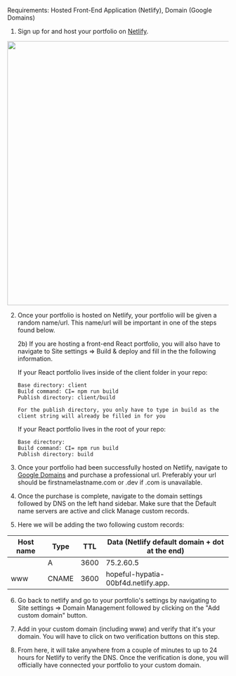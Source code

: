 Requirements: Hosted Front-End Application (Netlify), Domain (Google Domains)

1) Sign up for and host your portfolio on [Netlify](https://netlify.com/).

<img src="./images/step-1.png" height="600px">

2) Once your portfolio is hosted on Netlify, your portfolio will be given a random name/url. This name/url will be important in one of the steps found below.
    
    2b) If you are hosting a front-end React portfolio, you will also have to navigate to Site settings => Build & deploy and fill in the the following information.
    
    If your React portfolio lives inside of the client folder in your repo:
    
    ```
    Base directory: client
    Build command: CI= npm run build
    Publish directory: client/build

    For the publish directory, you only have to type in build as the client string will already be filled in for you

    ```

    If your React portfolio lives in the root of your repo:
    
    ```
    Base directory:
    Build command: CI= npm run build
    Publish directory: build
    ```

3) Once your portfolio had been successfully hosted on Netlify, navigate to [Google Domains](https://domains.google) and purchase a professional url. Preferably your url should be firstnamelastname.com or .dev if .com is unavailable.

4) Once the purchase is complete, navigate to the domain settings followed by DNS on the left hand sidebar. Make sure that the Default name servers are active and click Manage custom records.

5) Here we will be adding the two following custom records:

| Host name | Type | TTL | Data (Netlify default domain + dot at the end) |
| --- | --- | --- | --- |
| | A | 3600 | 75.2.60.5 |
| www | CNAME | 3600 | hopeful-hypatia-00bf4d.netlify.app. |

6) Go back to netlify and go to your portfolio's settings by navigating to Site settings => Domain Management followed by clicking on the "Add custom domain" button.

7) Add in your custom domain (including www) and verify that it's your domain. You will have to click on two verification buttons on this step.

8) From here, it will take anywhere from a couple of minutes to up to 24 hours for Netlify to verify the DNS. Once the verification is done, you will officially have connected your portfolio to your custom domain.
